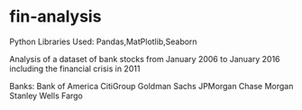 # fin-analysis
Python Libraries Used: Pandas,MatPlotlib,Seaborn


Analysis of a dataset of bank stocks from January 2006 to January 2016 including the financial crisis in 2011


Banks:
Bank of America
CitiGroup
Goldman Sachs
JPMorgan Chase
Morgan Stanley
Wells Fargo

